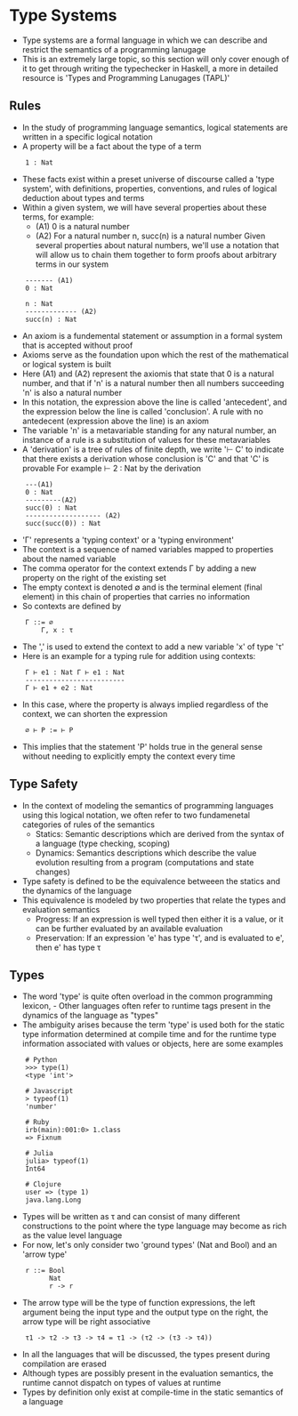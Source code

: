 # Type Systems
- Type systems are a formal language in which we can describe and restrict the semantics of a programming lanugage
- This is an extremely large topic, so this section will only cover enough of it to get through writing the typechecker in Haskell, a more in detailed resource is 'Types and Programming Lanugages (TAPL)'

## Rules
- In the study of programming language semantics, logical statements are written in a specific logical notation
- A property will be a fact about the type of a term
```
    1 : Nat
```
- These facts exist within a preset universe of discourse called a 'type system', with definitions, properties, conventions, and rules of logical deduction about types and terms
- Within a given system, we will have several properties about these terms, for example:
    - (A1) 0 is a natural number
    - (A2) For a natural number n, succ(n) is a natural number
Given several properties about natural numbers, we'll use a notation that will allow us to chain them together to form proofs about arbitrary terms in our system
```
    ------- (A1)
    0 : Nat
    
    n : Nat
    ------------- (A2)
    succ(n) : Nat
```
- An axiom is a fundemental statement or assumption in a formal system that is accepted without proof
- Axioms serve as the foundation upon which the rest of the mathematical or logical system is built
- Here (A1) and (A2) represent the axiomis that state that 0 is a natural number, and that if 'n' is a natural number then all numbers succeeding 'n' is also a natural number
- In this notation, the expression above the line is called 'antecedent', and the expression below the line is called 'conclusion'. A rule with no antedecent (expression above the line) is an axiom
- The variable 'n' is a metavariable standing for any natural number, an instance of a rule is a substitution of values for these metavariables
- A 'derivation' is a tree of rules of finite depth, we write '⊢ C' to indicate that there exists a derivation whose conclusion is 'C' and that 'C' is provable
For example ⊢ 2 : Nat by the derivation
```
    ---(A1)
    0 : Nat
    ---------(A2)
    succ(0) : Nat
    ------------------- (A2)
    succ(succ(0)) : Nat
```
- 'Γ' represents a 'typing context' or a 'typing environment'
- The context is a sequence of named variables mapped to properties about the named variable
- The comma operator for the context extends Γ by adding a new property on the right of the existing set
- The empty context is denoted ∅ and is the terminal element (final element) in this chain of properties that carries no information
- So contexts are defined by
```
    Γ ::= ∅
        Γ, x : τ
```
- The ',' is used to extend the context to add a new variable 'x' of type 'τ'
- Here is an example for a typing rule for addition using contexts:
```
    Γ ⊢ e1 : Nat Γ ⊢ e1 : Nat
    -------------------------
    Γ ⊢ e1 + e2 : Nat 
```
- In this case, where the property is always implied regardless of the context, we can shorten the expression
```
    ∅ ⊢ P := ⊢ P
```
- This implies that the statement 'P' holds true in the general sense without needing to explicitly empty the context every time

## Type Safety
- In the context of modeling the semantics of programming languages using this logical notation, we often refer to two fundamenetal categories of rules of the semantics
    - Statics: Semantic descriptions which are derived from the syntax of a language (type checking, scoping)
    - Dynamics: Semantics descriptions which describe the value evolution resulting from a program (computations and state changes)
- Type safety is defined to be the equivalence betweeen the statics and the dynamics of the language
- This equivalence is modeled by two properties that relate the types and evaluation semantics
    - Progress: If an expression is well typed then either it is a value, or it can be further evaluated by an available evaluation
    - Preservation: If an expression 'e' has type 'τ', and is evaluated to e', then e' has type τ

## Types
- The word 'type' is quite often overload in the common programming lexicon, - Other languages often refer to runtime tags present in the dynamics of the language as "types"
- The ambiguity arises because the term 'type' is used both for the static type information determined at compile time and for the runtime type information associated with values or objects, here are some examples
```
    # Python
    >>> type(1)
    <type 'int'>

    # Javascript
    > typeof(1)
    'number'

    # Ruby
    irb(main):001:0> 1.class
    => Fixnum

    # Julia
    julia> typeof(1)
    Int64

    # Clojure
    user => (type 1)
    java.lang.Long
```
- Types will be written as τ and can consist of many different constructions to the point where the type language may become as rich as the value level language
- For now, let's only consider two 'ground types' (Nat and Bool) and an 'arrow type'
```
    r ::= Bool
          Nat
          r -> r
```
- The arrow type will be the type of function expressions, the left argument being the input type and the output type on the right, the arrow type will be right associative
```
    τ1 -> τ2 -> τ3 -> τ4 = τ1 -> (τ2 -> (τ3 -> τ4))
```
- In all the languages that will be discussed, the types present during compilation are erased
- Although types are possibly present in the evaluation semantics, the runtime cannot dispatch on types of values at runtime
- Types by definition only exist at compile-time in the static semantics of a language


